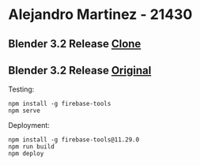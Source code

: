 # Alejandro Martinez - 21430
## Blender 3.2 Release [Clone](https://blender-clone-ssr.firebaseapp.com/)
## Blender 3.2 Release [Original](https://www.blender.org/download/releases/3-2/)






Testing:
```
npm install -g firebase-tools
npm serve
```
Deployment:
```
npm install -g firebase-tools@11.29.0
npm run build
npm deploy
```